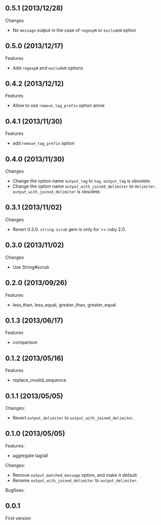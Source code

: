 ## 0.5.1 (2013/12/28)

Changes

  - No `message` output in the case of `regexpN` or `excludeN` option

## 0.5.0 (2013/12/17)

Features

  - Add `regexpN` and `excludeN` options

## 0.4.2 (2013/12/12)

Features

  - Allow to use `remove_tag_prefix` option alone

## 0.4.1 (2013/11/30)

Features

  - add `remove_tag_prefix` option

## 0.4.0 (2013/11/30)

Changes

  - Change the option name `output_tag` to `tag`. `output_tag` is obsolete.
  - Change the option name `output_with_joined_delimiter` to `delimiter`. `output_with_joined_delimiter` is obsolete.

## 0.3.1 (2013/11/02)

Changes

  - Revert 0.3.0. `string-scrub` gem is only for >= ruby 2.0.

## 0.3.0 (2013/11/02)

Changes

  - Use String#scrub

## 0.2.0 (2013/09/26)

Features

  - less_than, less_equal, greater_than, greater_equal

## 0.1.3 (2013/06/17)

Features

  - comparison

## 0.1.2 (2013/05/16)

Features

  - replace_invalid_sequence

## 0.1.1 (2013/05/05)

Changes:

  - Revert `output_delimiter` to `output_with_joined_delimiter`.

## 0.1.0 (2013/05/05)

Features:

  - aggregate tag/all

Changes:

  - Remove `output_matched_message` option, and make it default. 
  - Rename `output_with_joined_delimiter` to `output_delimiter`. 

Bugfixes:

## 0.0.1

First version
